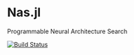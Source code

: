 # Nas.jl
Programmable Neural Architecture Search

[![Build Status](https://travis-ci.com/nikitati/Nas.jl.svg?branch=master)](https://travis-ci.com/nikitati/Nas.jl)
